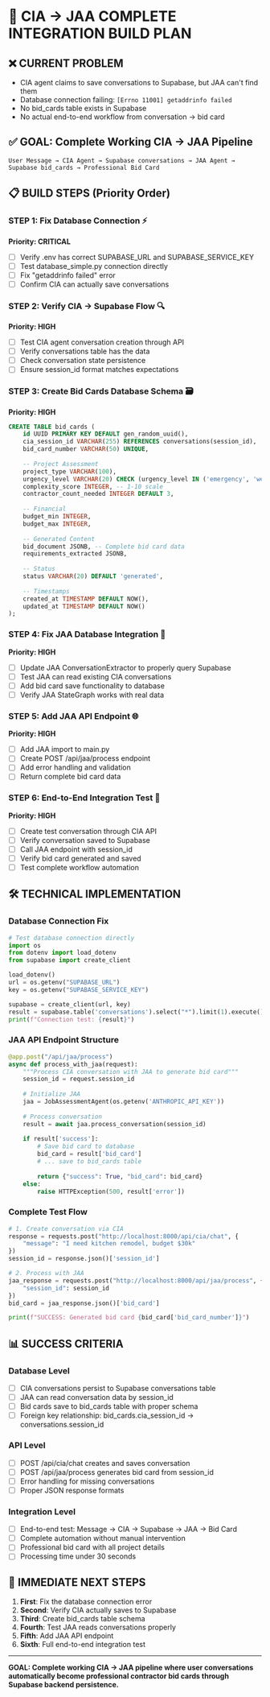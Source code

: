 # 🚀 CIA → JAA COMPLETE INTEGRATION BUILD PLAN

## ❌ CURRENT PROBLEM
- CIA agent claims to save conversations to Supabase, but JAA can't find them
- Database connection failing: `[Errno 11001] getaddrinfo failed`
- No bid_cards table exists in Supabase
- No actual end-to-end workflow from conversation → bid card

## ✅ GOAL: Complete Working CIA → JAA Pipeline

```
User Message → CIA Agent → Supabase conversations → JAA Agent → Supabase bid_cards → Professional Bid Card
```

## 📋 BUILD STEPS (Priority Order)

### STEP 1: Fix Database Connection ⚡
**Priority: CRITICAL**
- [ ] Verify .env has correct SUPABASE_URL and SUPABASE_SERVICE_KEY
- [ ] Test database_simple.py connection directly
- [ ] Fix "getaddrinfo failed" error
- [ ] Confirm CIA can actually save conversations

### STEP 2: Verify CIA → Supabase Flow 🔍
**Priority: HIGH**
- [ ] Test CIA agent conversation creation through API
- [ ] Verify conversations table has the data
- [ ] Check conversation state persistence
- [ ] Ensure session_id format matches expectations

### STEP 3: Create Bid Cards Database Schema 🗃️
**Priority: HIGH**
```sql
CREATE TABLE bid_cards (
    id UUID PRIMARY KEY DEFAULT gen_random_uuid(),
    cia_session_id VARCHAR(255) REFERENCES conversations(session_id),
    bid_card_number VARCHAR(50) UNIQUE,
    
    -- Project Assessment
    project_type VARCHAR(100),
    urgency_level VARCHAR(20) CHECK (urgency_level IN ('emergency', 'week', 'month', 'flexible')),
    complexity_score INTEGER, -- 1-10 scale
    contractor_count_needed INTEGER DEFAULT 3,
    
    -- Financial
    budget_min INTEGER,
    budget_max INTEGER,
    
    -- Generated Content
    bid_document JSONB, -- Complete bid card data
    requirements_extracted JSONB,
    
    -- Status
    status VARCHAR(20) DEFAULT 'generated',
    
    -- Timestamps
    created_at TIMESTAMP DEFAULT NOW(),
    updated_at TIMESTAMP DEFAULT NOW()
);
```

### STEP 4: Fix JAA Database Integration 🔌
**Priority: HIGH**
- [ ] Update JAA ConversationExtractor to properly query Supabase
- [ ] Test JAA can read existing CIA conversations
- [ ] Add bid card save functionality to database
- [ ] Verify JAA StateGraph works with real data

### STEP 5: Add JAA API Endpoint 🌐
**Priority: HIGH**
- [ ] Add JAA import to main.py
- [ ] Create POST /api/jaa/process endpoint
- [ ] Add error handling and validation
- [ ] Return complete bid card data

### STEP 6: End-to-End Integration Test 🧪
**Priority: HIGH**
- [ ] Create test conversation through CIA API
- [ ] Verify conversation saved to Supabase
- [ ] Call JAA endpoint with session_id
- [ ] Verify bid card generated and saved
- [ ] Test complete workflow automation

## 🛠️ TECHNICAL IMPLEMENTATION

### Database Connection Fix
```python
# Test database connection directly
import os
from dotenv import load_dotenv
from supabase import create_client

load_dotenv()
url = os.getenv("SUPABASE_URL")
key = os.getenv("SUPABASE_SERVICE_KEY")

supabase = create_client(url, key)
result = supabase.table('conversations').select("*").limit(1).execute()
print(f"Connection test: {result}")
```

### JAA API Endpoint Structure
```python
@app.post("/api/jaa/process")
async def process_with_jaa(request):
    """Process CIA conversation with JAA to generate bid card"""
    session_id = request.session_id
    
    # Initialize JAA
    jaa = JobAssessmentAgent(os.getenv('ANTHROPIC_API_KEY'))
    
    # Process conversation
    result = await jaa.process_conversation(session_id)
    
    if result['success']:
        # Save bid card to database
        bid_card = result['bid_card']
        # ... save to bid_cards table
        
        return {"success": True, "bid_card": bid_card}
    else:
        raise HTTPException(500, result['error'])
```

### Complete Test Flow
```python
# 1. Create conversation via CIA
response = requests.post("http://localhost:8000/api/cia/chat", {
    "message": "I need kitchen remodel, budget $30k"
})
session_id = response.json()['session_id']

# 2. Process with JAA
jaa_response = requests.post("http://localhost:8000/api/jaa/process", {
    "session_id": session_id
})
bid_card = jaa_response.json()['bid_card']

print(f"SUCCESS: Generated bid card {bid_card['bid_card_number']}")
```

## 📊 SUCCESS CRITERIA

### Database Level
- [ ] CIA conversations persist to Supabase conversations table
- [ ] JAA can read conversation data by session_id
- [ ] Bid cards save to bid_cards table with proper schema
- [ ] Foreign key relationship: bid_cards.cia_session_id → conversations.session_id

### API Level  
- [ ] POST /api/cia/chat creates and saves conversation
- [ ] POST /api/jaa/process generates bid card from session_id
- [ ] Error handling for missing conversations
- [ ] Proper JSON response formats

### Integration Level
- [ ] End-to-end test: Message → CIA → Supabase → JAA → Bid Card
- [ ] Complete automation without manual intervention
- [ ] Professional bid card with all project details
- [ ] Processing time under 30 seconds

## 🚨 IMMEDIATE NEXT STEPS

1. **First**: Fix the database connection error
2. **Second**: Verify CIA actually saves to Supabase  
3. **Third**: Create bid_cards table schema
4. **Fourth**: Test JAA reads conversations properly
5. **Fifth**: Add JAA API endpoint
6. **Sixth**: Full end-to-end integration test

---

**GOAL: Complete working CIA → JAA pipeline where user conversations automatically become professional contractor bid cards through Supabase backend persistence.**